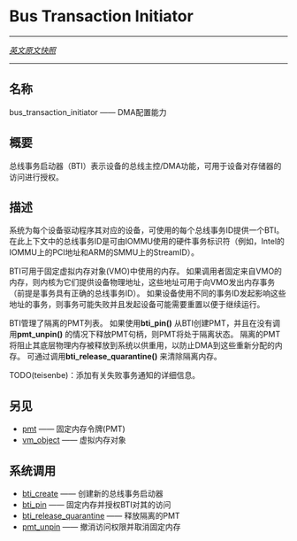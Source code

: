 # Bus Transaction Initiator
---

[*英文原文快照*](https://github.com/fuchsia-mirror/zircon/blob/fc9cc3958ceaacca9447023b8b272f6b648f75ee/docs/objects/bus_transaction_initiator.md)

---
<!-- ## NAME -->
## 名称
<!-- bus_transaction_initiator - DMA configuration capability -->
bus_transaction_initiator —— DMA配置能力

<!-- ## SYNOPSIS -->
## 概要

<!-- Bus Transaction Initiators (BTIs) represent the bus mastering/DMA capability
of a device, and can be used for granting a device access to memory. -->
总线事务启动器（BTI）表示设备的总线主控/DMA功能，可用于设备对存储器的访问进行授权。

<!-- ## DESCRIPTION -->
## 描述

<!-- Device drivers are provided one BTI for each bus transaction ID each of its
devices can use.  A bus transaction ID in this context is a hardware transaction
identifier that may be used by an IOMMU (e.g. PCI addresses on Intel's IOMMU
and StreamIDs on ARM's SMMU). -->
系统为每个设备驱动程序其对应的设备，可使用的每个总线事务ID提供一个BTI。
在此上下文中的总线事务ID是可由IOMMU使用的硬件事务标识符（例如，Intel的IOMMU上的PCI地址和ARM的SMMU上的StreamID）。

<!-- A BTI can be used to pin memory used in a Virtual Memory Object (VMO).
If a caller pins memory from a VMO, they are given device-physical addresses
that can be used to issue memory transactions to the VMO (provided the
transaction has the correct bus transaction ID).  If transactions affecting
these addresses are issued with a different transaction ID, the transaction
may fail and the issuing device may need a reset in order to continue functioning. -->
BTI可用于固定虚拟内存对象(VMO)中使用的内存。
如果调用者固定来自VMO的内存，则内核为它们提供设备物理地址，这些地址可用于向VMO发出内存事务（前提是事务具有正确的总线事务ID）。 
如果设备使用不同的事务ID发起影响这些地址的事务，则事务可能失败并且发起设备可能需要重置以便于继续运行。

<!-- A BTI manages a list of quarantined PMTs.  If a PMT was created from a BTI using
**bti_pin**(), and the PMT's handle is released without **pmt_unpin**() being
called, the PMT will be quarantined.  Quarantined PMTs will prevent their
underlying physical memory from being released to the system for reuse, in order
to prevent DMA to memory that has since been reallocated.  The quarantine may be
cleared by invoking **bti_release_quarantine**(). -->
BTI管理了隔离的PMT列表。
如果使用**bti_pin()** 从BTI创建PMT，并且在没有调用**pmt_unpin()** 的情况下释放PMT句柄，则PMT将处于隔离状态。 
隔离的PMT将阻止其底层物理内存被释放到系统以供重用，以防止DMA到这些重新分配的内存。 
可通过调用**bti_release_quarantine()** 来清除隔离内存。

<!-- TODO(teisenbe): Add details about failed transaction notification. -->
TODO(teisenbe)：添加有关失败事务通知的详细信息。

<!-- ## SEE ALSO -->
## 另见

<!-- + [pmt](pinned_memory_token.md) - Pinned Memory Tokens
+ [vm_object](vm_object.md) - Virtual Memory Objects -->
+ [pmt](pinned_memory_token.md) —— 固定内存令牌(PMT)
+ [vm_object](vm_object.md) —— 虚拟内存对象

<!-- ## SYSCALLS -->
## 系统调用

<!-- + [bti_create](../syscalls/bti_create.md) - create a new bus transaction initiator
+ [bti_pin](../syscalls/bti_pin.md) - pin memory and grant access to it to the BTI
+ [bti_release_quarantine](../syscalls/bti_release_quarantine.md) - release quarantined PMTs
+ [pmt_unpin](../syscalls/pmt_unpin.md) - revoke access and unpin memory -->

+ [bti_create](../syscalls/bti_create.md) —— 创建新的总线事务启动器
+ [bti_pin](../syscalls/bti_pin.md) —— 固定内存并授权BTI对其的访问
+ [bti_release_quarantine](../syscalls/bti_release_quarantine.md) —— 释放隔离的PMT
+ [pmt_unpin](../syscalls/pmt_unpin.md) —— 撤消访问权限并取消固定内存 
